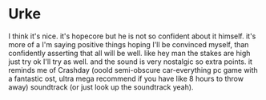 # Urke

I think it's nice. it's hopecore but he is not so confident about it himself. it's more of a I'm saying positive things hoping I'll be convinced myself, than confidently asserting that all will be well. like hey man the stakes are high just try ok I'll try as well. and the sound is very nostalgic so extra points. it reminds me of Crashday (ooold semi-obscure car-everything pc game with a fantastic ost, ultra mega recommend if you have like 8 hours to throw away) soundtrack (or just look up the soundtrack yeah).
